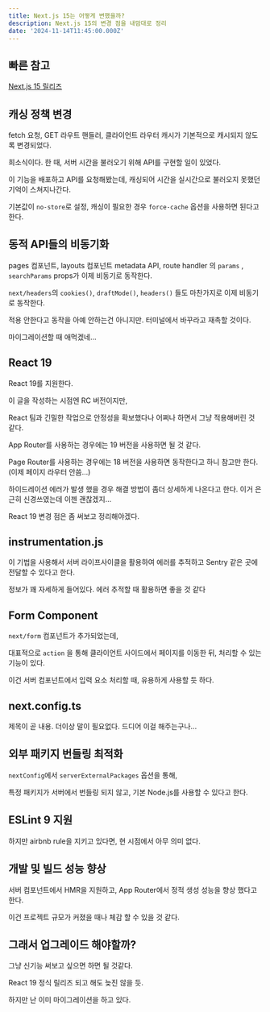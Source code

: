 ```yaml
---
title: Next.js 15는 어떻게 변했을까?
description: Next.js 15의 변경 점을 내맘대로 정리
date: '2024-11-14T11:45:00.000Z'
---
```


## 빠른 참고

[Next.js 15 릴리즈](https://nextjs.org/blog/next-15)

## 캐싱 정책 변경

fetch 요청, GET 라우트 핸들러, 클라이언트 라우터 캐시가 기본적으로 캐시되지 않도록 변경되었다.

희소식이다. 한 때, 서버 시간을 불러오기 위해 API를 구현할 일이 있었다.

이 기능을 배포하고 API를 요청해봤는데, 캐싱되어 시간을 실시간으로 불러오지 못했던 기억이 스쳐지나간다.

기본값이 `no-store`로 설정, 캐싱이 필요한 경우 `force-cache` 옵션을 사용하면 된다고 한다.

## 동적 API들의 비동기화

pages 컴포넌트, layouts 컴포넌트 metadata API, route handler 의 `params` , `searchParams` props가 이제 비동기로 동작한다.

`next/headers`의 `cookies()`, `draftMode()`, `headers()` 들도 마찬가지로 이제 비동기로 동작한다.

적용 안한다고 동작을 아예 안하는건 아니지만. 터미널에서 바꾸라고 재촉할 것이다.

마이그레이션할 때 애먹겠네...

## React 19

React 19를 지원한다.

이 글을 작성하는 시점엔 RC 버전이지만,

React 팀과 긴밀한 작업으로 안정성을 확보했다나 어쩌나 하면서 그냥 적용해버린 것 같다.

App Router를 사용하는 경우에는 19 버전을 사용하면 될 것 같다.

Page Router를 사용하는 경우에는 18 버전을 사용하면 동작한다고 하니 참고만 한다.(이제 페이지 라우터 안씀...)

하이드레이션 에러가 발생 했을 경우 해결 방법이 좀더 상세하게 나온다고 한다. 이거 은근히 신경쓰였는데 이젠 괜찮겠지...

React 19 변경 점은 좀 써보고 정리해야겠다.

## instrumentation.js

이 기법을 사용해서 서버 라이프사이클을 활용하여 에러를 추적하고 Sentry 같은 곳에 전달할 수 있다고 한다.

정보가 꽤 자세하게 들어있다. 에러 추적할 때 활용하면 좋을 것 같다

## Form Component

`next/form` 컴포넌트가 추가되었는데,

대표적으로 `action` 을 통해 클라이언트 사이드에서 페이지를 이동한 뒤, 처리할 수 있는 기능이 있다.

이건 서버 컴포넌트에서 입력 요소 처리할 때, 유용하게 사용할 듯 하다.

## next.config.ts

제목이 곧 내용. 더이상 말이 필요없다. 드디어 이걸 해주는구나...

## 외부 패키지 번들링 최적화

`nextConfig`에서 `serverExternalPackages` 옵션을 통해,

특정 패키지가 서버에서 번들링 되지 않고, 기본 Node.js를 사용할 수 있다고 한다.

## ESLint 9 지원

하지만 airbnb rule을 지키고 있다면, 현 시점에서 아무 의미 없다.

## 개발 및 빌드 성능 향상

서버 컴포넌트에서 HMR을 지원하고, App Router에서 정적 생성 성능을 향상 했다고 한다.

이건 프로젝트 규모가 커졌을 때나 체감 할 수 있을 것 같다.

## 그래서 업그레이드 해야할까?

그냥 신기능 써보고 싶으면 하면 될 것같다.

React 19 정식 릴리즈 되고 해도 늦진 않을 듯.

하지만 난 이미 마이그레이션을 하고 있다.
